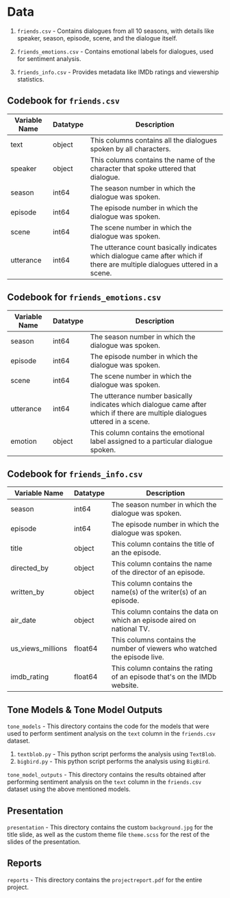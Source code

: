 


# Data

1.  `friends.csv` - Contains dialogues from all 10 seasons, with details like speaker, season, episode, scene, and the dialogue itself.

2.  `friends_emotions.csv` - Contains emotional labels for dialogues, used for sentiment analysis.

3.  `friends_info.csv` - Provides metadata like IMDb ratings and viewership statistics.

## Codebook for `friends.csv`

| Variable Name | Datatype | Description |
| --- | --- | --- |
| text | object | This columns contains all the dialogues spoken by all characters. |
| speaker | object | This columns contains the name of the character that spoke uttered that dialogue. |
| season | int64 | The season number in which the dialogue was spoken. |
| episode | int64 | The episode number in which the dialogue was spoken. |
| scene | int64 | The scene number in which the dialogue was spoken. |
| utterance | int64 | The utterance count basically indicates which dialogue came after which if there are multiple dialogues uttered in a scene. |

## Codebook for `friends_emotions.csv`

| Variable Name | Datatype | Description |
| --- | --- | --- |
| season | int64 | The season number in which the dialogue was spoken. |
| episode | int64 | The episode number in which the dialogue was spoken. |
| scene | int64 | The scene number in which the dialogue was spoken. |
| utterance | int64 | The utterance number basically indicates which dialogue came after which if there are multiple dialogues uttered in a scene. |
| emotion | object | This column contains the emotional label assigned to a particular dialogue spoken. |

## Codebook for `friends_info.csv`

| Variable Name | Datatype | Description |
| --- | --- | --- |
| season | int64 | The season number in which the dialogue was spoken. |
| episode | int64 | The episode number in which the dialogue was spoken. |
| title | object | This column contains the title of an the episode. |
| directed_by | object | This column contains the name of the director of an episode. |
| written_by | object | This column contains the name(s) of the writer(s) of an episode. |
| air_date | object | This column contains the data on which an episode aired on national TV. |
| us_views_millions | float64 | This columns contains the number of viewers who watched the episode live. |
| imdb_rating | float64 | This column contains the rating of an episode that's on the IMDb website. |

## Tone Models & Tone Model Outputs

`tone_models` - This directory contains the code for the models that were used to perform sentiment analysis on the `text` column in the `friends.csv` dataset.

1.  `textblob.py` - This python script performs the analysis using `TextBlob`.
2.  `bigbird.py` - This python script performs the analysis using `BigBird`.

`tone_model_outputs` - This directory contains the results obtained after performing sentiment analysis on the `text` column in the `friends.csv` dataset using the above mentioned models.

## Presentation

`presentation` - This directory contains the custom `background.jpg` for the title slide, as well as the custom theme file `theme.scss` for the rest of the slides of the presentation.

## Reports

`reports` - This directory contains the `projectreport.pdf` for the entire project.